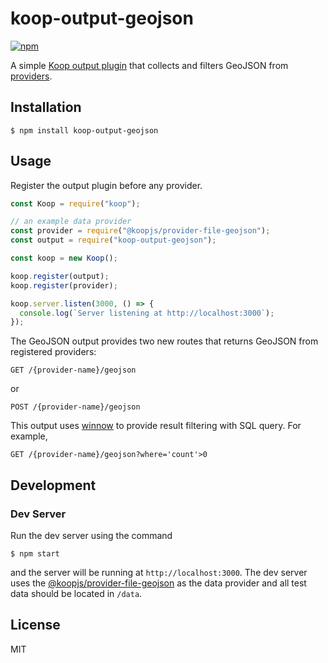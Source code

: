 # koop-output-geojson

[![npm](https://img.shields.io/npm/v/koop-output-geojson.svg)](https://www.npmjs.com/package/koop-output-geojson)

A simple [Koop output plugin](https://koopjs.github.io/docs/usage/output) that collects and filters GeoJSON from [providers](https://koopjs.github.io/docs/available-plugins/providers).

## Installation

```
$ npm install koop-output-geojson
```

## Usage

Register the output plugin before any provider.

```javascript
const Koop = require("koop");

// an example data provider
const provider = require("@koopjs/provider-file-geojson");
const output = require("koop-output-geojson");

const koop = new Koop();

koop.register(output);
koop.register(provider);

koop.server.listen(3000, () => {
  console.log(`Server listening at http://localhost:3000`);
});
```

The GeoJSON output provides two new routes that returns GeoJSON from registered providers:

```
GET /{provider-name}/geojson
```

or

```
POST /{provider-name}/geojson
```

This output uses [winnow](https://github.com/koopjs/winnow) to provide result filtering with SQL query. For example,

```
GET /{provider-name}/geojson?where='count'>0
```

## Development

### Dev Server

Run the dev server using the command

```
$ npm start
```

and the server will be running at `http://localhost:3000`. The dev server uses the [@koopjs/provider-file-geojson](https://github.com/koopjs/koop-provider-file-geojson) as the data provider and all test data should be located in `/data`.

## License

MIT
